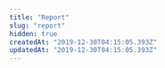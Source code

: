 ```yaml
---
title: "Report"
slug: "report"
hidden: true
createdAt: "2019-12-30T04:15:05.393Z"
updatedAt: "2019-12-30T04:15:05.393Z"
---
```

